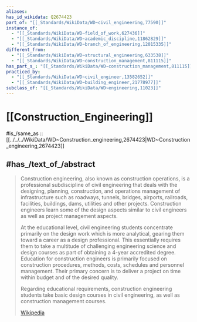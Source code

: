 ```yaml
---
aliases:
has_id_wikidata: Q2674423
part_of: "[[_Standards/WikiData/WD~civil_engineering,77590]]"
instance_of:
  - "[[_Standards/WikiData/WD~field_of_work,627436]]"
  - "[[_Standards/WikiData/WD~academic_discipline,11862829]]"
  - "[[_Standards/WikiData/WD~branch_of_engineering,12015335]]"
different_from:
  - "[[_Standards/WikiData/WD~structural_engineering,633538]]"
  - "[[_Standards/WikiData/WD~construction_management,811115]]"
has_part_s_: "[[_Standards/WikiData/WD~construction_management,811115]]"
practiced_by:
  - "[[_Standards/WikiData/WD~civil_engineer,13582652]]"
  - "[[_Standards/WikiData/WD~building_engineer,21778977]]"
subclass_of: "[[_Standards/WikiData/WD~engineering,11023]]"
---
```


# [[Construction_Engineering]] 

#is_/same_as :: [[../../../WikiData/WD~Construction_engineering,2674423|WD~Construction_engineering,2674423]] 

## #has_/text_of_/abstract 

> Construction engineering, also known as construction operations, is a professional subdiscipline of civil engineering that deals with the designing, planning, construction, and operations management of infrastructure such as roadways, tunnels, bridges, airports, railroads, facilities, buildings, dams, utilities and other projects. Construction engineers learn some of the design aspects similar to civil engineers as well as project management aspects.
>
> At the educational level, civil engineering students concentrate primarily on the design work which is more analytical, gearing them toward a career as a design professional. This essentially requires them to take a multitude of challenging engineering science and design courses as part of obtaining a 4-year accredited degree. Education for construction engineers is primarily focused on construction procedures, methods, costs, schedules and personnel management. Their primary concern is to deliver a project on time within budget and of the desired quality.
>
> Regarding educational requirements, construction engineering students take basic design courses in civil engineering, as well as construction management courses.
>
> [Wikipedia](https://en.wikipedia.org/wiki/Construction%20engineering) 

